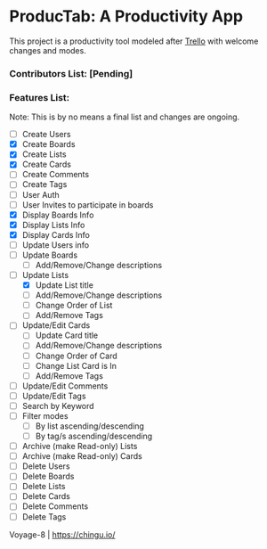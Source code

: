 
# ProducTab: A Productivity App
This project is a productivity tool modeled after [Trello](https://trello.com) with welcome changes and modes.
### Contributors List: [Pending]
<!-- [Cesarina](https://link),
[Mike](https://link),
[Linh](https://link),
[Kevin](https://link) -->
### Features List:
Note: This is by no means a final list and changes are ongoing.
- [ ] Create Users
- [x] Create Boards
- [x] Create Lists
- [x] Create Cards
- [ ] Create Comments
- [ ] Create Tags
- [ ] User Auth
- [ ] User Invites to participate in boards
- [x] Display Boards Info
- [x] Display Lists Info
- [x] Display Cards Info
- [ ] Update Users info
- [ ] Update Boards
     - [ ] Add/Remove/Change descriptions
- [ ] Update Lists
     - [x] Update List title
     - [ ] Add/Remove/Change descriptions
     - [ ] Change Order of List
     - [ ] Add/Remove Tags
- [ ] Update/Edit Cards
     - [ ] Update Card title
     - [ ] Add/Remove/Change descriptions
     - [ ] Change Order of Card
     - [ ] Change List Card is In
     - [ ] Add/Remove Tags
- [ ] Update/Edit Comments
- [ ] Update/Edit Tags
- [ ] Search by Keyword
- [ ] Filter modes
     - [ ] By list ascending/descending
     - [ ] By tag/s ascending/descending
- [ ] Archive (make Read-only) Lists
- [ ] Archive (make Read-only) Cards
- [ ] Delete Users
- [ ] Delete Boards
- [ ] Delete Lists
- [ ] Delete Cards
- [ ] Delete Comments
- [ ] Delete Tags

Voyage-8 | https://chingu.io/
